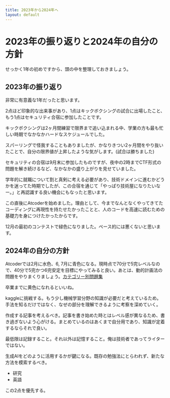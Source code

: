 ```yaml
---
title: 2023年から2024年へ
layout: default
---
```


# 2023年の振り返りと2024年の自分の方針

せっかく1年の初めですから、頭の中を整理しておきましょう。

## 2023年の振り返り

非常に有意義な1年だったと思います。

2点ほど印象的な出来事があり、1点はキックボクシングの試合に出場したこと、もう1点はセキュリティ合宿に参加したことです。

キックボクシングは2ヶ月間練習で限界まで追い込まれる中、学業の方も最も忙しい時期でなかなかハードなスケジュールでした。

スパーリングで怪我することもありましたが、かなりきつい2ヶ月間をやり抜いたことで、自分の限界値が上昇したような気がします。(試合は勝ちました)

セキュリティの合宿は9月末に参加したものですが、夜中の2時までCTF形式の問題を解き続けるなど、なかなかの盛り上がりを見せていました。

学年的に就職について割と真剣に考える必要があり、技術ドメインに進むかどうかを迷ってた時期でしたが、この合宿を通じて「やっぱり技術屋になりたいなー。」と再認識する良い機会にもなったと思います。

この直後にAtcoderを始めました。理由として、今までなんとなくやってきてたコーディングに再現性を持たせたかったことと、人のコードを高速に読むための基礎力を身につけたかったからです。

12月の最初のコンテストで緑色になりました。ペース的には悪くないと思います。

## 2024年の自分の方針

Atcoderでは2月に水色、6, 7月に青色になる。現時点で70分で5完レベルなので、40分で5完かつ6完安定を目標にやってみると良い。あとは、動的計画法の問題をやりまくりましょう。<a href="https://atcoder-tags.herokuapp.com/explain" target="_blank">カテゴリー別問題集</a>

卒業までに黄色になれるといいね。

kaggleに挑戦する。もう少し機械学習分野の知識が必要だと考えているため。手法を知るだけではなく、なぜの部分を理解できるように考察を深めていく。

作成する記事を考えるべき。記事を書き始めた時とはレベル感が異なるため、書き過ぎないよう心がける。まとめているのはあくまで自分用であり、知識が定着するならそれで良い。

最低限は記録すること。それ以外は記憶すること。俺は技術者であってライターではない。

生成AIをどのように活用するかが鍵になる。既存の勉強法にとらわれず、新たな方法を模索するべき。

- 研究
- 英語

この2点を優先する。